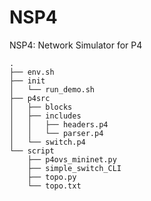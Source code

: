 # NSP4
NSP4: Network Simulator for P4

```
.
├── env.sh
├── init
│   └── run_demo.sh
├── p4src
│   ├── blocks
│   ├── includes
│   │   ├── headers.p4
│   │   └── parser.p4
│   └── switch.p4
└── script
    ├── p4ovs_mininet.py
    ├── simple_switch_CLI
    ├── topo.py
    └── topo.txt

```